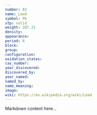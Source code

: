 ```yaml
---
number: 82
name: Lead
symbol: Pb
stp: solid
weight: 207.21
density:
appearance:
period: 6
block:
group:
configuration:
oxidation_states:
cas_number:
year_discovered:
discovered_by:
year_named:
named_by:
name_meaning:
image:
wiki: https://en.wikipedia.org/wiki/Lead
---
```


Markdown content here...
